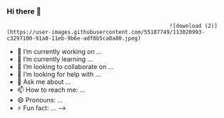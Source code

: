 ### Hi there 👋

                                                       ![download (2)](https://user-images.githubusercontent.com/55187749/113020993-c3297100-91a0-11eb-9b6e-adf8b5ca8a80.jpeg)
- 🔭 I’m currently working on ...
- 🌱 I’m currently learning ...
- 👯 I’m looking to collaborate on ...
- 🤔 I’m looking for help with ...
- 💬 Ask me about ...
- 📫 How to reach me: ...
- 😄 Pronouns: ...
- ⚡ Fun fact: ...
-->
